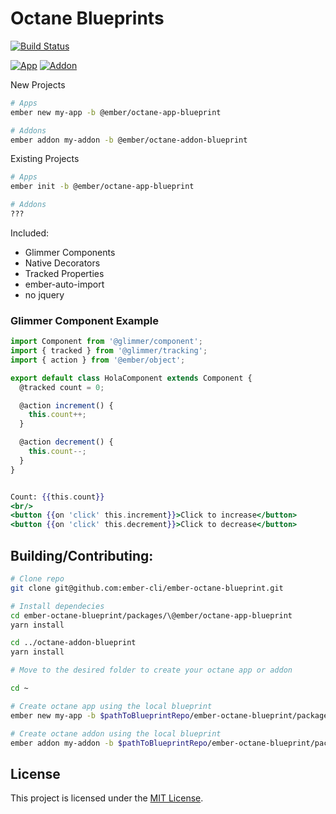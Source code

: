 Octane Blueprints
==============================================================================
[![Build Status](https://travis-ci.org/ember-cli/ember-octane-blueprint.svg?branch=master)](https://travis-ci.org/ember-cli/ember-octane-blueprint)

[![App](https://img.shields.io/npm/v/@ember/octane-app-blueprint.svg?label=App)](https://www.npmjs.com/package/@ember/octane-app-blueprint)
[![Addon](https://img.shields.io/npm/v/@ember/octane-addon-blueprint.svg?label=Addon)](https://www.npmjs.com/package/@ember/octane-addon-blueprint)


New Projects

```bash
# Apps
ember new my-app -b @ember/octane-app-blueprint

# Addons
ember addon my-addon -b @ember/octane-addon-blueprint
```

Existing Projects

```bash
# Apps
ember init -b @ember/octane-app-blueprint

# Addons
???
```


Included:

 - Glimmer Components
 - Native Decorators
 - Tracked Properties
 - ember-auto-import
 - no jquery

### Glimmer Component Example

```app/components/counter/component.js
import Component from '@glimmer/component';
import { tracked } from '@glimmer/tracking';
import { action } from '@ember/object';

export default class HolaComponent extends Component {
  @tracked count = 0;

  @action increment() {
    this.count++;
  }

  @action decrement() {
    this.count--;
  }
}

```

```app/components/counter/template.hbs

Count: {{this.count}}
<br/>
<button {{on 'click' this.increment}}>Click to increase</button>
<button {{on 'click' this.decrement}}>Click to decrease</button>

```


## Building/Contributing:
```bash
# Clone repo
git clone git@github.com:ember-cli/ember-octane-blueprint.git

# Install dependecies
cd ember-octane-blueprint/packages/\@ember/octane-app-blueprint
yarn install

cd ../octane-addon-blueprint
yarn install

# Move to the desired folder to create your octane app or addon

cd ~

# Create octane app using the local blueprint
ember new my-app -b $pathToBlueprintRepo/ember-octane-blueprint/packages/\@ember/octane-app-blueprint

# Create octane addon using the local blueprint
ember addon my-addon -b $pathToBlueprintRepo/ember-octane-blueprint/packages/\@ember/octane-addon-blueprint

```

License
------------------------------------------------------------------------------

This project is licensed under the [MIT License](LICENSE.md).

